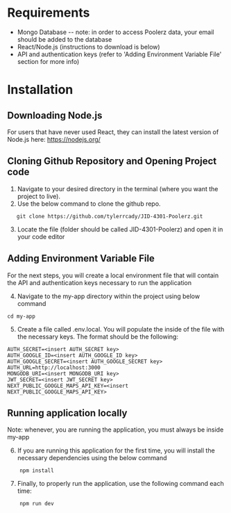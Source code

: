 
# Requirements
* Mongo Database -- note: in order to access Poolerz data, your email should be added to the database
* React/Node.js (instructions to download is below)
* API and authentication keys (refer to 'Adding Environment Variable File' section for more info)

# Installation
## Downloading Node.js
For users that have never used React, they can install the latest version of Node.js here: https://nodejs.org/

## Cloning Github Repository and Opening Project code
1. Navigate to your desired directory in the terminal (where you want the project to live).
2. Use the below command to clone the github repo.
```
   git clone https://github.com/tylerrcady/JID-4301-Poolerz.git
```
3. Locate the file (folder should be called JID-4301-Poolerz) and open it in your code editor

## Adding Environment Variable File
For the next steps, you will create a local environment file that will contain the API and authentication keys necessary to run the application

4. Navigate to the my-app directory within the project using below command
```
cd my-app
```
5. Create a file called .env.local. You will populate the inside of the file with the necessary keys. The format should be the following:
```
AUTH_SECRET=<insert AUTH_SECRET key>
AUTH_GOOGLE_ID=<insert AUTH_GOOGLE_ID key>
AUTH_GOOGLE_SECRET=<insert AUTH_GOOGLE_SECRET key>
AUTH_URL=http://localhost:3000
MONGODB_URI=<insert MONGODB_URI key>
JWT_SECRET=<insert JWT_SECRET key>
NEXT_PUBLIC_GOOGLE_MAPS_API_KEY=<insert NEXT_PUBLIC_GOOGLE_MAPS_API_KEY>
```

## Running application locally
Note: whenever, you are running the application, you must always be inside my-app

6. If you are running this application for the first time, you will install the necessary dependencies using the below command
```
    npm install
```
7. Finally, to properly run the application, use the following command each time:
```
    npm run dev
```

